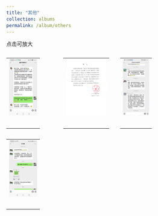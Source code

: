 ```yaml
---
title: "其他"
collection: albums
permalink: /album/others
---
```

点击可放大
<style>.gallery-img{height: 150px;object-fit: cover;margin-bottom: 8px;}</style>
<table style="float: left; width:30%"><tr><td><a href="../keli_photo/others/092d12f173dcfd8b1aa9a923153e0712.jpg"><img class="gallery-img" src="../keli_photo/others/092d12f173dcfd8b1aa9a923153e0712.jpg" width="100%"></a></td></tr><tr><td> <p>    </p></td></tr></table>
<table style="float: left; width:30%"><tr><td><a href="../keli_photo/others/80a8fd876acd26ef88572146b3693d9a.jpg"><img class="gallery-img" src="../keli_photo/others/80a8fd876acd26ef88572146b3693d9a.jpg" width="100%"></a></td></tr><tr><td> <p>    </p></td></tr></table>
<table style="float: left; width:30%"><tr><td><a href="../keli_photo/others/WeChat Image_20220322203538.jpg"><img class="gallery-img" src="../keli_photo/others/WeChat Image_20220322203538.jpg" width="100%"></a></td></tr><tr><td> <p>    </p></td></tr></table>
<table style="float: left; width:30%"><tr><td><a href="../keli_photo/others/75fbeb5b73068e3d450c14f38aeb7d14.jpg"><img class="gallery-img" src="../keli_photo/others/75fbeb5b73068e3d450c14f38aeb7d14.jpg" width="100%"></a></td></tr><tr><td> <p>    </p></td></tr></table>

